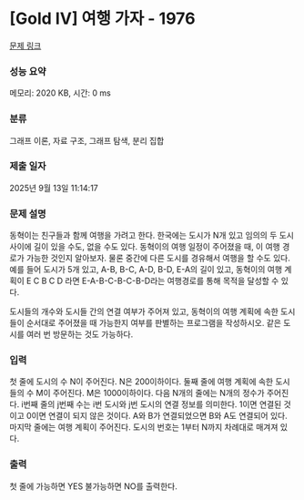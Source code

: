 # [Gold IV] 여행 가자 - 1976 

[문제 링크](https://www.acmicpc.net/problem/1976) 

### 성능 요약

메모리: 2020 KB, 시간: 0 ms

### 분류

그래프 이론, 자료 구조, 그래프 탐색, 분리 집합

### 제출 일자

2025년 9월 13일 11:14:17

### 문제 설명

<p>동혁이는 친구들과 함께 여행을 가려고 한다. 한국에는 도시가 N개 있고 임의의 두 도시 사이에 길이 있을 수도, 없을 수도 있다. 동혁이의 여행 일정이 주어졌을 때, 이 여행 경로가 가능한 것인지 알아보자. 물론 중간에 다른 도시를 경유해서 여행을 할 수도 있다. 예를 들어 도시가 5개 있고, A-B, B-C, A-D, B-D, E-A의 길이 있고, 동혁이의 여행 계획이 E C B C D 라면 E-A-B-C-B-C-B-D라는 여행경로를 통해 목적을 달성할 수 있다.</p>

<p>도시들의 개수와 도시들 간의 연결 여부가 주어져 있고, 동혁이의 여행 계획에 속한 도시들이 순서대로 주어졌을 때 가능한지 여부를 판별하는 프로그램을 작성하시오. 같은 도시를 여러 번 방문하는 것도 가능하다.</p>

### 입력 

 <p>첫 줄에 도시의 수 N이 주어진다. N은 200이하이다. 둘째 줄에 여행 계획에 속한 도시들의 수 M이 주어진다. M은 1000이하이다. 다음 N개의 줄에는 N개의 정수가 주어진다. i번째 줄의 j번째 수는 i번 도시와 j번 도시의 연결 정보를 의미한다. 1이면 연결된 것이고 0이면 연결이 되지 않은 것이다. A와 B가 연결되었으면 B와 A도 연결되어 있다. 마지막 줄에는 여행 계획이 주어진다. 도시의 번호는 1부터 N까지 차례대로 매겨져 있다.</p>

### 출력 

 <p>첫 줄에 가능하면 YES 불가능하면 NO를 출력한다.</p>


